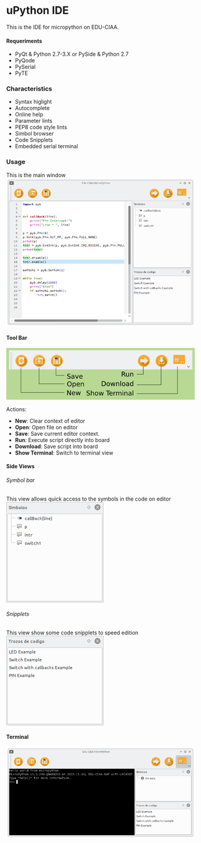 # uPython IDE

This is the IDE for micropython on EDU-CIAA.

#### Requeriments

 - PyQt & Python 2.7-3.X or PySide & Python 2.7
 - PyQode
 - PySerial
 - PyTE

### Characteristics

  - Syntax higlight
  - Autocomplete
  - Online help
  - Parameter lints
  - PEP8 code style lints
  - Simbol browser
  - Code Snipplets
  - Embedded serial terminal

### Usage

This is the main window
![Main Window](doc/screenshoot1.png)

#### Tool Bar
![Toolbar](doc/toolbar.png)

Actions:
  - **New**: Clear context of editor
  - **Open**: Open file on editor
  - **Save**: Save current editor context.
  - **Run**: Execute script directly into board
  - **Download**: Save script into board
  - **Show Terminal**: Switch to terminal view

#### Side Views

###### Symbol bar
This view allows quick access to the symbols in the code on editor
![Toolbar](doc/simbolbrowser.png)

###### Snipplets
This view show some code snipplets to speed edition
![Toolbar](doc/snipplets.png)

#### Terminal

![Terminal](doc/terminal.png)
